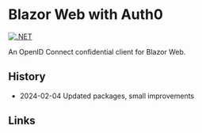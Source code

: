 # Blazor Web with Auth0

[![.NET](https://github.com/CrahunGit/Auth0BlazorWebAppSample/actions/workflows/dotnet.yml/badge.svg)](https://github.com/CrahunGit/Auth0BlazorWebAppSample/actions/workflows/dotnet.yml)

An OpenID Connect confidential client for Blazor Web.

## History

- 2024-02-04 Updated packages, small improvements

## Links
